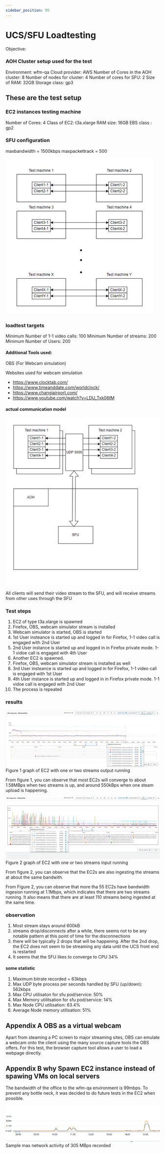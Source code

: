 ```yaml
---
sidebar_position: 95
---
```


# UCS/SFU Loadtesting 
Objective: 

### AOH Cluster setup used for the test
Environment:                        wfm-qa
Cloud provider:                     AWS
Number of Cores in the AOH cluster: 8
Number of nodes for cluster:        4
Number of cores for SFU:            2
Size of RAM:                        32GB
Storage class:                      gp3

## These are the test setup

### EC2 instances testing machine
Number of Cores: 4
Class of EC2: t3a.xlarge
RAM size: 16GB
EBS class : gp2

### SFU configuration
maxbandwidth = 1500kbps
maxpackettrack = 500

![Message Bus](./images/TestSetup.png)



### loadtest targets
Minimum Number of 1-1 video calls: 100
Minimum Number of streams: 200
Minimum Number of Users: 200

#### Additional Tools used:
 OBS (For Webcam simulation)


Websites used for webcam simulation
- https://www.clocktab.com/
- https://www.timeanddate.com/worldclock/
- https://www.changiairport.com/
- https://www.youtube.com/watch?v=LDU_Txk06tM

#### actual communication model
![Message Bus](./images/MessageBus.png)

All clients will send their video stream to the SFU, and will receive streams from other uses through the SFU



####

### Test steps
1) EC2 of type t3a.xlarge is spawned
2) Firefox, OBS, webcam simulator stream is installed
3) Webcam simulator is started, OBS is started
3) 1st User insteance is started up and logged in for Firefox, 1-1 video call is engaged with 2nd User
4) 2nd User instance is started up and logged in in Firefox private mode. 1-1 vidoe call is engaged with 4th User
5) Another EC2 is spawned.
6) Firefox, OBS, webcam simulator stream is installed as well
7) 3rd User insteance is started up and logged in for Firefox, 1-1 video call is engaged with 1st User
8) 4th User instance is started up and logged in in Firefox private mode. 1-1 vidoe call is engaged with 2nd User
9) The process is repeated




### results

![Message Bus](./images/2stream_up.png)
Figure 1 graph of EC2 with one or two streams output running

From figure 1, you can observe that most EC2s will converge to about 1.58MBps when two streams is up, and around 550kBps when one steam upload is happening.


![Message Bus](./images/NetworkIn.png)
Figure 2 graph of EC2 with one or two streams input running

From figure 2, you can observe that the EC2s are also ingesting the streams at about the same bandwith. 

From Figure 2, you can observe that more tha 55 EC2s have bandwidth ingesion running at 1.1Mbps, which indicates that there are two streams running. It also means that there are at least 110 streams being ingested at the same time.



### observation
1) Most stream stays around 600kB  
2) streams drop/disconnects  after a while, there seems not to be any notable pattern at this point of time for the disconnections
3) there will be typically 2 drops that will be happening. After the 2nd drop, the EC2 does not seem to be streaming any data until the UCS front end is restarted 
4) It seems that the SFU likes to converge to CPU 34%

#### some statistic
1) Maximum bitrate recorded = 63kbps
2) Max UDP byte process per seconds handled by SFU (up/down): 562kbps
3) Max CPU utilisaton for sfu pod/service: 50%
4) Max Memory utilitsation for sfu pod/service: 14%
5) Max Node CPU utilisation: 63.4%
6) Average Node memory utilisation: 51%

## Appendix A OBS as a virtual webcam

Apart from steaming a PC screen to major streaming sites,  OBS can emulate a webcam onto the client using the many source capture tools the OBS offers. For this test, the browser capture tool allows a user to load a webpage directly. 

## Appendix B why Spawn EC2 instance instead of spawing VMs on local servers
The bandwidth of the office to the wfm-qa environment is 99mbps. To prevent any bottle neck, it was decided to do future tests in the EC2 when possible.


![Message Bus](./images/MaxNetworkbandwidthNeededForTest.png)
Sample max network activity of 305 MBps recorded